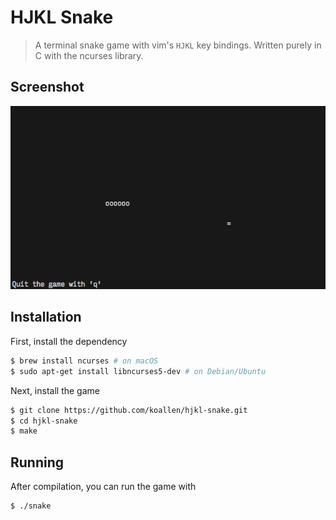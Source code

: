 # HJKL Snake

> A terminal snake game with vim's `HJKL` key bindings. Written purely in C with the ncurses library.

## Screenshot

![hjkl snake screenshot](images/snake.png)

## Installation

First, install the dependency

```bash
$ brew install ncurses # on macOS
$ sudo apt-get install libncurses5-dev # on Debian/Ubuntu
```

Next, install the game

```bash
$ git clone https://github.com/koallen/hjkl-snake.git
$ cd hjkl-snake
$ make
```

## Running

After compilation, you can run the game with

```bash
$ ./snake
```
